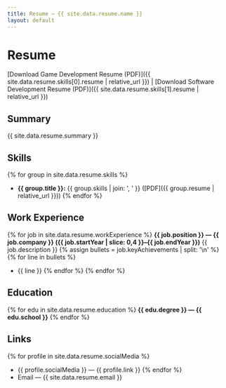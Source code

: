```yaml
---
title: Resume — {{ site.data.resume.name }}
layout: default
---
```


# Resume

[Download Game Development Resume (PDF)]({{ site.data.resume.skills[0].resume | relative_url }})
|
[Download Software Development Resume (PDF)]({{ site.data.resume.skills[1].resume | relative_url }})

## Summary
{{ site.data.resume.summary }}

## Skills
{% for group in site.data.resume.skills %}
- **{{ group.title }}:** {{ group.skills | join: ', ' }} ([PDF]({{ group.resume | relative_url }}))
{% endfor %}

## Work Experience
{% for job in site.data.resume.workExperience %}
**{{ job.position }} — {{ job.company }} ({{ job.startYear | slice: 0,4 }}–{{ job.endYear }})**
{{ job.description }}
{% assign bullets = job.keyAchievements | split: '\n' %}
{% for line in bullets %}
- {{ line }}
{% endfor %}
{% endfor %}

## Education
{% for edu in site.data.resume.education %}
**{{ edu.degree }} — {{ edu.school }}**
{% endfor %}

## Links
{% for profile in site.data.resume.socialMedia %}
- {{ profile.socialMedia }} — {{ profile.link }}
{% endfor %}
- Email — {{ site.data.resume.email }}
